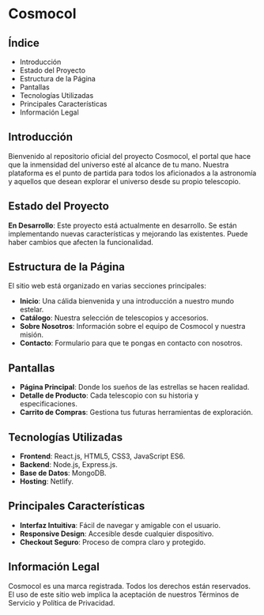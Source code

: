 # Cosmocol

## Índice
- Introducción
- Estado del Proyecto
- Estructura de la Página
- Pantallas
- Tecnologías Utilizadas
- Principales Características
- Información Legal

## Introducción
Bienvenido al repositorio oficial del proyecto Cosmocol, el portal que hace que la inmensidad del universo esté al alcance de tu mano. Nuestra plataforma es el punto de partida para todos los aficionados a la astronomía y aquellos que desean explorar el universo desde su propio telescopio.

## Estado del Proyecto
**En Desarrollo**: Este proyecto está actualmente en desarrollo. Se están implementando nuevas características y mejorando las existentes. Puede haber cambios que afecten la funcionalidad.

## Estructura de la Página
El sitio web está organizado en varias secciones principales:
- **Inicio**: Una cálida bienvenida y una introducción a nuestro mundo estelar.
- **Catálogo**: Nuestra selección de telescopios y accesorios.
- **Sobre Nosotros**: Información sobre el equipo de Cosmocol y nuestra misión.
- **Contacto**: Formulario para que te pongas en contacto con nosotros.

## Pantallas
- **Página Principal**: Donde los sueños de las estrellas se hacen realidad.
- **Detalle de Producto**: Cada telescopio con su historia y especificaciones.
- **Carrito de Compras**: Gestiona tus futuras herramientas de exploración.

## Tecnologías Utilizadas
- **Frontend**: React.js, HTML5, CSS3, JavaScript ES6.
- **Backend**: Node.js, Express.js.
- **Base de Datos**: MongoDB.
- **Hosting**: Netlify.

## Principales Características
- **Interfaz Intuitiva**: Fácil de navegar y amigable con el usuario.
- **Responsive Design**: Accesible desde cualquier dispositivo.
- **Checkout Seguro**: Proceso de compra claro y protegido.

## Información Legal
Cosmocol es una marca registrada. Todos los derechos están reservados. El uso de este sitio web implica la aceptación de nuestros Términos de Servicio y Política de Privacidad.

